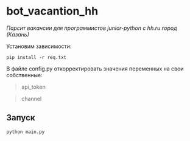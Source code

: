# bot_vacantion_hh

*Парсит вакансии для программистов junior-python с hh.ru город (Казань)* 

Установим зависимости:

```
pip install -r req.txt
```
В файле config.py откорректировать значения переменных  на свои собственные:

>api_token

>channel

## Запуск

```
python main.py
```

